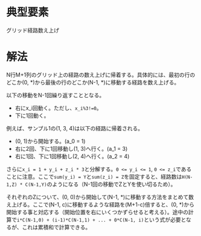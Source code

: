 # 典型要素

グリッド経路数え上げ

# 解法

N行M+1列のグリッド上の経路の数え上げに帰着する。具体的には、最初の行のどこか(0, *)から最後の行のどこか(N-1, *)に移動する経路を数え上げる。

以下の移動をN-1回繰り返すこととなる。

* 右にx_i回動く。ただし、`x_i%3!=0`。
* 下に1回動く。

例えば、サンプル1の(1, 3, 4)は以下の経路に帰着される。

* (0, 1)から開始する。(a_0 = 1)
* 右に2回、下に1回移動し(1, 3)へ行く。(a_1 = 3)
* 右に1回、下に1回移動し(2, 4)へ行く。(a_2 = 4)

さらに`x_i = 1 + y_i + z_i * 3`と分解する。`0 <= y_i <= 1`, `0 <= z_i`であることに注意。ここで`sum(y_i) = Y`と`sum(z_i) = Z`を固定すると、経路数は`H(N-1,Z) * C(N-1,Y)`のようになる（N-1回の移動でZとYを使い切るため）。

それぞれのZについて、(0, 0)から開始して(N-1, *)に移動する方法をまとめて数え上げる。ここで(N-1, c)に移動するような経路を(M+1-c)倍すると、(0, *)から開始する事と対応する（開始位置を右にいくつかずらせると考える）。途中の計算で`i*C(N-1,0) + (i-1)*C(N-1,1) + ... + 0*C(N-1, i)`という式が必要となるが、これは累積和で計算できる。
